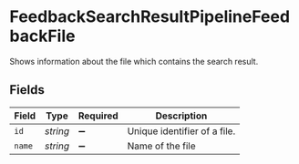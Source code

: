# FeedbackSearchResultPipelineFeedbackFile

Shows information about the file which contains the search result.


## Fields

| Field                        | Type                         | Required                     | Description                  |
| ---------------------------- | ---------------------------- | ---------------------------- | ---------------------------- |
| `id`                         | *string*                     | :heavy_minus_sign:           | Unique identifier of a file. |
| `name`                       | *string*                     | :heavy_minus_sign:           | Name of the file             |